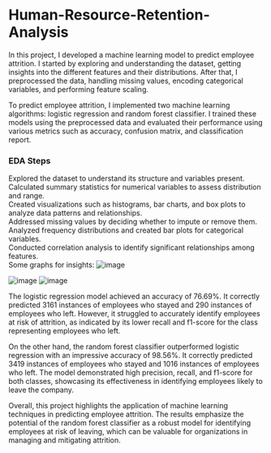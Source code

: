 # Human-Resource-Retention-Analysis
In this project, I developed a machine learning model to predict employee attrition. I started by exploring and understanding the dataset, getting insights into the different features and their distributions. After that, I preprocessed the data, handling missing values, encoding categorical variables, and performing feature scaling.</br>

To predict employee attrition, I implemented two machine learning algorithms: logistic regression and random forest classifier. I trained these models using the preprocessed data and evaluated their performance using various metrics such as accuracy, confusion matrix, and classification report.</br>
### EDA Steps </br>
Explored the dataset to understand its structure and variables present.</br>
Calculated summary statistics for numerical variables to assess distribution and range.</br>
Created visualizations such as histograms, bar charts, and box plots to analyze data patterns and relationships.</br>
Addressed missing values by deciding whether to impute or remove them.</br>
Analyzed frequency distributions and created bar plots for categorical variables.</br>
Conducted correlation analysis to identify significant relationships among features.</br>
Some graphs for insights:
![image](https://github.com/TejaswiniNikumbh/Human-Resource-Retention-Analysis/assets/92621668/260c2669-4036-4e2d-aee0-2cbcd5ca0c7c)

![image](https://github.com/TejaswiniNikumbh/Human-Resource-Retention-Analysis/assets/92621668/dc90f1f0-09eb-400f-a86c-5b8fc88c8e99)
![image](https://github.com/TejaswiniNikumbh/Human-Resource-Retention-Analysis/assets/92621668/ea130fff-56b7-4e4a-87a8-422c72641f49)

The logistic regression model achieved an accuracy of 76.69%. It correctly predicted 3161 instances of employees who stayed and 290 instances of employees who left. However, it struggled to accurately identify employees at risk of attrition, as indicated by its lower recall and f1-score for the class representing employees who left.

On the other hand, the random forest classifier outperformed logistic regression with an impressive accuracy of 98.56%. It correctly predicted 3419 instances of employees who stayed and 1016 instances of employees who left. The model demonstrated high precision, recall, and f1-score for both classes, showcasing its effectiveness in identifying employees likely to leave the company.

Overall, this project highlights the application of machine learning techniques in predicting employee attrition. The results emphasize the potential of the random forest classifier as a robust model for identifying employees at risk of leaving, which can be valuable for organizations in managing and mitigating attrition.
